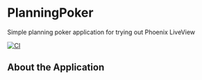 # PlanningPoker

Simple planning poker application for trying out Phoenix LiveView

[![CI](https://github.com/lucazulian/planning_poker/actions/workflows/ci.yml/badge.svg)](https://github.com/lucazulian/planning_poker/actions/workflows/ci.yml)


## About the Application
